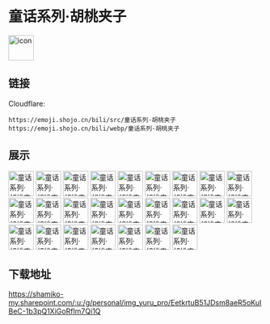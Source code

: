 # 童话系列·胡桃夹子
<img src="https://emoji.shojo.cn/bili/src/童话系列·胡桃夹子/icon.png" width="50" height="50" alt="icon">

## 链接
Cloudflare:
```
https://emoji.shojo.cn/bili/src/童话系列·胡桃夹子
https://emoji.shojo.cn/bili/webp/童话系列·胡桃夹子
```
## 展示
<img src="https://emoji.shojo.cn/bili/src/童话系列·胡桃夹子/童话系列·胡桃夹子-冲鸭.png" width="50" height="50" alt="童话系列·胡桃夹子-冲鸭">
<img src="https://emoji.shojo.cn/bili/src/童话系列·胡桃夹子/童话系列·胡桃夹子-立正.png" width="50" height="50" alt="童话系列·胡桃夹子-立正">
<img src="https://emoji.shojo.cn/bili/src/童话系列·胡桃夹子/童话系列·胡桃夹子-敬礼.png" width="50" height="50" alt="童话系列·胡桃夹子-敬礼">
<img src="https://emoji.shojo.cn/bili/src/童话系列·胡桃夹子/童话系列·胡桃夹子-点赞.png" width="50" height="50" alt="童话系列·胡桃夹子-点赞">
<img src="https://emoji.shojo.cn/bili/src/童话系列·胡桃夹子/童话系列·胡桃夹子-无奈.png" width="50" height="50" alt="童话系列·胡桃夹子-无奈">
<img src="https://emoji.shojo.cn/bili/src/童话系列·胡桃夹子/童话系列·胡桃夹子-害怕.png" width="50" height="50" alt="童话系列·胡桃夹子-害怕">
<img src="https://emoji.shojo.cn/bili/src/童话系列·胡桃夹子/童话系列·胡桃夹子-什么.png" width="50" height="50" alt="童话系列·胡桃夹子-什么">
<img src="https://emoji.shojo.cn/bili/src/童话系列·胡桃夹子/童话系列·胡桃夹子-谢谢.png" width="50" height="50" alt="童话系列·胡桃夹子-谢谢">
<img src="https://emoji.shojo.cn/bili/src/童话系列·胡桃夹子/童话系列·胡桃夹子-委屈.png" width="50" height="50" alt="童话系列·胡桃夹子-委屈">
<img src="https://emoji.shojo.cn/bili/src/童话系列·胡桃夹子/童话系列·胡桃夹子-抱抱.png" width="50" height="50" alt="童话系列·胡桃夹子-抱抱">
<img src="https://emoji.shojo.cn/bili/src/童话系列·胡桃夹子/童话系列·胡桃夹子-溜了.png" width="50" height="50" alt="童话系列·胡桃夹子-溜了">
<img src="https://emoji.shojo.cn/bili/src/童话系列·胡桃夹子/童话系列·胡桃夹子-哈哈.png" width="50" height="50" alt="童话系列·胡桃夹子-哈哈">
<img src="https://emoji.shojo.cn/bili/src/童话系列·胡桃夹子/童话系列·胡桃夹子-好耶.png" width="50" height="50" alt="童话系列·胡桃夹子-好耶">
<img src="https://emoji.shojo.cn/bili/src/童话系列·胡桃夹子/童话系列·胡桃夹子-你好.png" width="50" height="50" alt="童话系列·胡桃夹子-你好">
<img src="https://emoji.shojo.cn/bili/src/童话系列·胡桃夹子/童话系列·胡桃夹子-喜欢.png" width="50" height="50" alt="童话系列·胡桃夹子-喜欢">
<img src="https://emoji.shojo.cn/bili/src/童话系列·胡桃夹子/童话系列·胡桃夹子-愣住.png" width="50" height="50" alt="童话系列·胡桃夹子-愣住">
<img src="https://emoji.shojo.cn/bili/src/童话系列·胡桃夹子/童话系列·胡桃夹子-伤脑筋.png" width="50" height="50" alt="童话系列·胡桃夹子-伤脑筋">
<img src="https://emoji.shojo.cn/bili/src/童话系列·胡桃夹子/童话系列·胡桃夹子-嗯嗯.png" width="50" height="50" alt="童话系列·胡桃夹子-嗯嗯">
<img src="https://emoji.shojo.cn/bili/src/童话系列·胡桃夹子/童话系列·胡桃夹子-辛苦了.png" width="50" height="50" alt="童话系列·胡桃夹子-辛苦了">
<img src="https://emoji.shojo.cn/bili/src/童话系列·胡桃夹子/童话系列·胡桃夹子-不行.png" width="50" height="50" alt="童话系列·胡桃夹子-不行">
<img src="https://emoji.shojo.cn/bili/src/童话系列·胡桃夹子/童话系列·胡桃夹子-打扰了.png" width="50" height="50" alt="童话系列·胡桃夹子-打扰了">
<img src="https://emoji.shojo.cn/bili/src/童话系列·胡桃夹子/童话系列·胡桃夹子-偷笑.png" width="50" height="50" alt="童话系列·胡桃夹子-偷笑">
<img src="https://emoji.shojo.cn/bili/src/童话系列·胡桃夹子/童话系列·胡桃夹子-探头.png" width="50" height="50" alt="童话系列·胡桃夹子-探头">
<img src="https://emoji.shojo.cn/bili/src/童话系列·胡桃夹子/童话系列·胡桃夹子-不知道.png" width="50" height="50" alt="童话系列·胡桃夹子-不知道">
<img src="https://emoji.shojo.cn/bili/src/童话系列·胡桃夹子/童话系列·胡桃夹子-害羞.png" width="50" height="50" alt="童话系列·胡桃夹子-害羞">

## 下载地址

https://shamiko-my.sharepoint.com/:u:/g/personal/img_yuru_pro/EetkrtuB51JDsm8aeR5oKuIBeC-1b3pQ1XiGoRfIm7Qi1Q